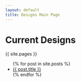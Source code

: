 ```yaml
---
layout: default
title: Designs Main Page
---
```


# Current Designs

{{ site.pages }}

<ul>
  {% for post in site.posts %}
    <li>
      <a href="{{ post.url }}">{{ post.title }}</a>
    </li>
  {% endfor %}
</ul>
